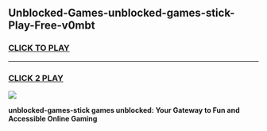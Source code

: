 
## Unblocked-Games-unblocked-games-stick-Play-Free-v0mbt
<h3>
<a href="https://premium76.site?title=unblocked-games-stick&ref=20A">CLICK TO PLAY</a></h3>
<hr>

<h3>
<a href="https://premium76.site?title=unblocked-games-stick&ref=20A">CLICK 2 PLAY</a>
  
</h3>

<a href="https://premium76.site?title=unblocked-games-stick&ref=20A"><img src="https://clearcache.store/games.png"></a>


**unblocked-games-stick games unblocked: Your Gateway to Fun and Accessible Online Gaming**

